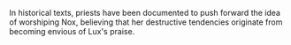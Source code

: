 In historical texts, priests have been documented to push forward the idea of worshiping Nox, believing that her destructive tendencies originate from becoming envious of Lux's praise. 
